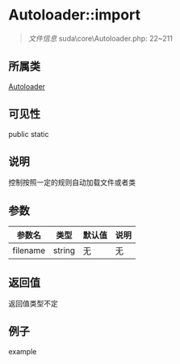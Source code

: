 # Autoloader::import

> *文件信息* suda\core\Autoloader.php: 22~211
## 所属类 

[Autoloader](../Autoloader.md)

## 可见性

  public  static
## 说明

控制按照一定的规则自动加载文件或者类

## 参数

| 参数名 | 类型 | 默认值 | 说明 |
|--------|-----|-------|-------|
| filename |  string | 无 | 无 |

## 返回值
返回值类型不定

## 例子

example